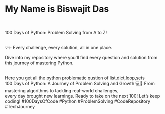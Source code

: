 <h1>My Name is Biswajit Das</h1><br>

100 Days of Python: Problem Solving from A to Z! <br><br>

💡✨ Every challenge, every solution, all in one place.<br> 

Dive into my repository where you'll find every question and solution from this journey of mastering Python.<br><br>

Here you get all the python problematic qustion of list,dict,loop,sets<br>
100 Days of Python: A Journey of Problem Solving and Growth 💻🚀 From mastering algorithms to tackling real-world challenges, <br>
every day brought new learnings. Ready to take on the next 100!
Let’s keep coding! #100DaysOfCode #Python #ProblemSolving #CodeRepository #TechJourney
